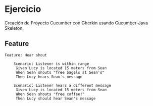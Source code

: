 # Ejercicio

Creación de Proyecto Cucumber con Gherkin usando Cucumber-Java Skeleton.


## Feature
    Feature: Hear shout

        Scenario: Listener is within range
         Given Lucy is located 15 meters from Sean
         When Sean shouts "free bagels at Sean's"
         Then Lucy hears Sean's message
        
        Scenario: Listener hears a different message
         Given Lucy is located 15 meters from Sean
         When Sean shouts "free coffee!"
         Then Lucy should hear Sean's message

